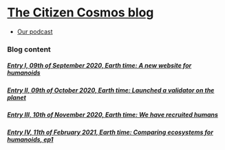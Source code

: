 # [The Citizen Cosmos blog](https://citizen-cosmos.github.io/blog/)

- [Our podcast](https://www.citizencosmos.space/)

### Blog content

##### [Entry I, 09th of September 2020, Earth time: A new website for humanoids](https://citizen-cosmos.github.io/blog/#ecosystem-comparison-cosmos-vs-polkadot-epi)

##### [Entry II, 09th of October 2020, Earth time: Launched a validator on the planet](https://citizen-cosmos.github.io/blog/#ecosystem-comparison-cosmos-vs-polkadot-epi)

##### [Entry III, 10th of November 2020, Earth time: We have recruited humans](https://citizen-cosmos.github.io/blog/#ecosystem-comparison-cosmos-vs-polkadot-epi)

##### [Entry IV, 11th of February 2021, Earth time: Comparing ecosystems for humanoids, ep1](https://citizen-cosmos.github.io/blog/#ecosystem-comparison-cosmos-vs-polkadot-epi)
